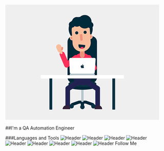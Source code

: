 ![Header](https://github.com/EAsrian/easrian/blob/9744f53a4f443693b439bb8ede33798e5c109b4a/assets/giphy.gif)

##I'm a QA Automation Engineer

###Languages and Tools
![Header](https://img.shields.io/badge/-Java-090909?style=for-the-badge&logo=&logoColor=E9D32C)
![Header](https://img.shields.io/badge/-Selenium-090909?style=for-the-badge&logo=Selenium&logoColor=32CD32)
![Header](https://img.shields.io/badge/-JMeter-090909?style=for-the-badge&logo=apachejmeter&logoColor=FF6347)
![Header](https://img.shields.io/badge/-Postman-090909?style=for-the-badge&logo=postman&logoColor=f76935)
![Header](https://img.shields.io/badge/-TestRail-090909?style=for-the-badge&logo=testrail&logoColor=75b556)
![Header](https://img.shields.io/badge/-Jira-090909?style=for-the-badge&logo=jira&logoColor=136be1)
![Header](https://img.shields.io/badge/-MYSQL-090909?style=for-the-badge&logo=MySQL&logoColor=E9D32C)
![Header](https://img.shields.io/badge/-git-090909?style=for-the-badge&logo=git&logoColor=FF4500)
![Header](https://img.shields.io/badge/-html5-090909?style=for-the-badge&logo=html5&logoColor=FF4500)
Follow Me